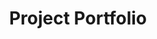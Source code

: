---
description: "A list of projects that I have worked on over the years."
title: "Project Portfolio"
paige:
    style: |
      #paige-collections,
      #paige-sections,
      #paige-title {
          font-size: 5rem;
      }
      #paige-pages {
          display: projects;
      }
---